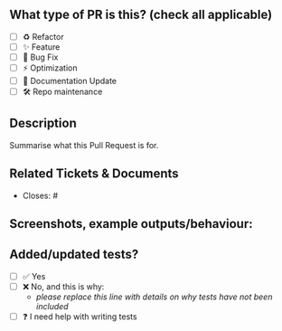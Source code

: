 ## What type of PR is this? (check all applicable)

- [ ] ♻️ Refactor
- [ ] ✨ Feature
- [ ] 🐛 Bug Fix
- [ ] ⚡️ Optimization
- [ ] 📝 Documentation Update
- [ ] 🛠️ Repo maintenance

## Description

Summarise what this Pull Request is for.

## Related Tickets & Documents

- Closes: #

## Screenshots, example outputs/behaviour:

## Added/updated tests?

- [ ] ✅ Yes
- [ ] ❌ No, and this is why:
    - _please replace this line with details on why tests have not been included_
- [ ] ❓ I need help with writing tests
